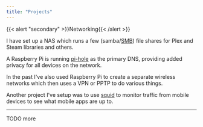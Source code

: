 ```yaml
---
title: "Projects"
---
```


{{< alert "secondary" >}}Networking{{< /alert >}}

I have set up a NAS which runs a few (samba/[SMB](https://en.wikipedia.org/wiki/Server_Message_Block)) file shares for Plex and Steam libraries and others.

A Raspberry Pi is running [pi-hole](https://pi-hole.net) as the primary DNS, providing added privacy for all devices on the network.

In the past I've also used Raspberry Pi to create a separate wireless networks which then uses a VPN or PPTP to do various things.

Another project I've setup was to use [squid](http://www.squid-cache.org) to monitor traffic from mobile devices to see what mobile apps are up to. 

---

TODO more